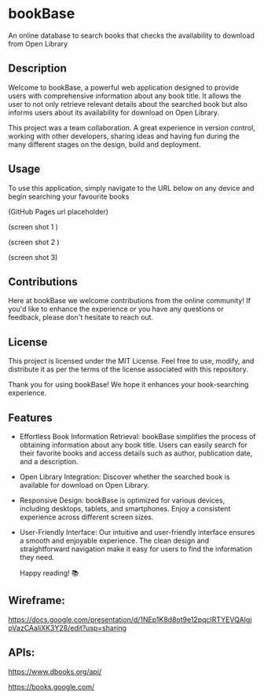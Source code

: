 # bookBase

An online database to search books that checks the availability to download from Open Library



## Description

Welcome to bookBase, a powerful web application designed to provide users with comprehensive information about any book title. It allows the user to not only retrieve relevant details about the searched book but also informs users about its availability for download on Open Library.

This project was a team collaboration. A great experience in version control, working with other developers, sharing ideas and having fun during the many different stages on the design, build and deployment.

## Usage

To use this application, simply navigate to the URL below on any device and begin searching your favourite books 

(GitHub Pages url placeholder)

(screen shot 1 )

(screen shot 2 )

(screen shot 3)


## Contributions

Here at bookBase we welcome contributions from the online community! If you'd like to enhance the experience or you have any questions or feedback, please don't hesitate to reach out.



## License

This project is licensed under the MIT License. Feel free to use, modify, and distribute it as per the terms of the license associated with this repository.

Thank you for using bookBase! We hope it enhances your book-searching experience. 


## Features 

 - Effortless Book Information Retrieval: bookBase simplifies the process of obtaining information about any book title. Users can easily search for their favorite books and access details such as author, publication date, and a description.

 - Open Library Integration: Discover whether the searched book is available for download on Open Library.
 
 - Responsive Design: bookBase is optimized for various devices, including desktops, tablets, and smartphones. Enjoy a consistent experience across different screen sizes.

 - User-Friendly Interface: Our intuitive and user-friendly interface ensures a smooth and enjoyable experience. The clean design and straightforward navigation make it easy for users to find the information they need.

    Happy reading! 📚  


## Wireframe:

 
 https://docs.google.com/presentation/d/1NEp1K8d8ot9e12pqcIRTYEVQAIgjpVazCAaliXK3Y28/edit?usp=sharing


## APIs: 

https://www.dbooks.org/api/

 https://books.google.com/

